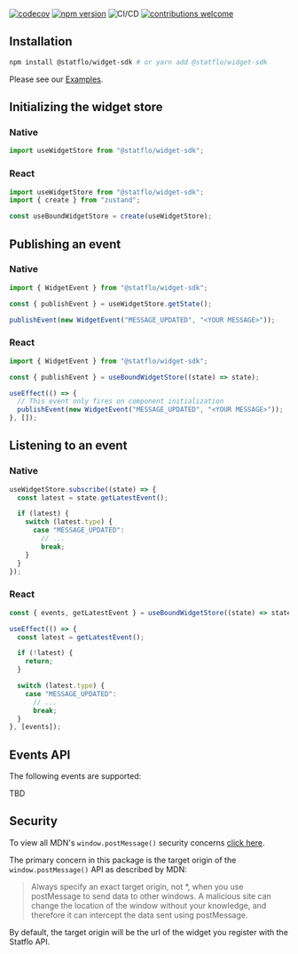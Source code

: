 [![codecov](https://codecov.io/gh/Statflo/widget-sdk/branch/main/graph/badge.svg?token=E2QJ7EUJVZ)](https://codecov.io/gh/Statflo/widget-sdk)
[![npm version](https://badge.fury.io/js/@statflo%2Fwidget-sdk.svg)](https://www.npmjs.com/package/@statflo/widget-sdk)
![CI/CD](https://github.com/statflo/widget-sdk/actions/workflows/main.yml/badge.svg)
[![contributions welcome](https://img.shields.io/badge/contributions-welcome-brightgreen.svg?style=flat)](https://github.com/Statflo/widget-sdk/issues)

## Installation

```bash
npm install @statflo/widget-sdk # or yarn add @statflo/widget-sdk
```

Please see our [Examples](https://github.com/Statflo/widget-sdk/tree/main/examples).

## Initializing the widget store

### Native

```javascript
import useWidgetStore from "@statflo/widget-sdk";
```

### React

```typescript
import useWidgetStore from "@statflo/widget-sdk";
import { create } from "zustand";

const useBoundWidgetStore = create(useWidgetStore);
```

## Publishing an event

### Native

```javascript
import { WidgetEvent } from "@statflo/widget-sdk";

const { publishEvent } = useWidgetStore.getState();

publishEvent(new WidgetEvent("MESSAGE_UPDATED", "<YOUR MESSAGE>"));
```

### React

```typescript
import { WidgetEvent } from "@statflo/widget-sdk";

const { publishEvent } = useBoundWidgetStore((state) => state);

useEffect(() => {
  // This event only fires on component initialization
  publishEvent(new WidgetEvent("MESSAGE_UPDATED", "<YOUR MESSAGE>"));
}, []);
```

## Listening to an event

### Native

```javascript
useWidgetStore.subscribe((state) => {
  const latest = state.getLatestEvent();

  if (latest) {
    switch (latest.type) {
      case "MESSAGE_UPDATED":
        // ...
        break;
    }
  }
});
```

### React

```typescript
const { events, getLatestEvent } = useBoundWidgetStore((state) => state);

useEffect(() => {
  const latest = getLatestEvent();

  if (!latest) {
    return;
  }

  switch (latest.type) {
    case "MESSAGE_UPDATED":
      // ...
      break;
  }
}, [events]);
```

## Events API

The following events are supported:

TBD

## Security

To view all MDN's `window.postMessage()` security concerns [click here](https://developer.mozilla.org/en-US/docs/Web/API/Window/postMessage#security_concerns).

The primary concern in this package is the target origin of the `window.postMessage()` API as described by MDN:

> Always specify an exact target origin, not \*, when you use postMessage to send data to other windows. A malicious site can change the location of the window without your knowledge, and therefore it can intercept the data sent using postMessage.

By default, the target origin will be the url of the widget you register with the Statflo API.

